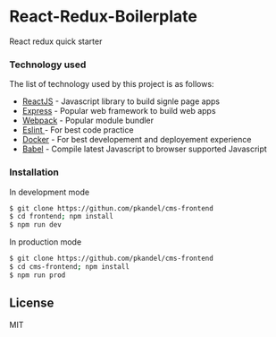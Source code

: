 # React-Redux-Boilerplate

React redux quick starter 

### Technology used

The list of technology used by this project is as follows:

* [ReactJS] - Javascript library to build signle page apps
* [Express] - Popular web framework to build web apps
* [Webpack] - Popular module bundler
* [Eslint ] - For best code practice 
* [Docker] - For best developement and deployement experience
* [Babel] - Compile latest Javascript to browser supported Javascript


### Installation

In development mode
```sh
$ git clone https://githun.com/pkandel/cms-frontend
$ cd frontend; npm install
$ npm run dev
```
In production mode
```sh
$ git clone https://github.com/pkandel/cms-frontend
$ cd cms-frontend; npm install
$ npm run prod
```

License
----

MIT

   [ReactJs]: <https://facebook.github.io/react/https://facebook.github.io/react/>
   [express]: <http://expressjs.com>
   [Webpack]: <https://webpack.js.org/>
   [Eslint]: <https://eslint.org/>
   [Docker]: <https://docker.com>
   [Babel]: <https://babeljs.io>

